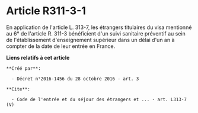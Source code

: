 # Article R311-3-1

En application de l'article L. 313-7, les étrangers titulaires du visa mentionné au 6° de l'article R. 311-3 bénéficient d'un
suivi sanitaire préventif au sein de l'établissement d'enseignement supérieur dans un délai d'un an à compter de la date de
leur entrée en France.

**Liens relatifs à cet article**

	**Créé par**:

	  - Décret n°2016-1456 du 28 octobre 2016 - art. 3

	**Cite**:

	  - Code de l'entrée et du séjour des étrangers et ... - art. L313-7 (V)
